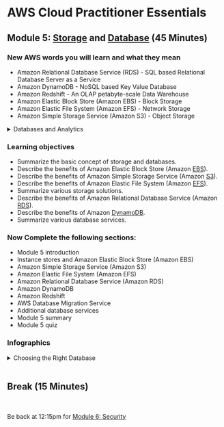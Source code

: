# AWS Cloud Practitioner Essentials

## Module 5: [Storage](https://mm.tt/map/2452111546) and [Database](https://mm.tt/map/2456121426) (45 Minutes)

### New AWS words you will learn and what they mean
* Amazon Relational Database Service (RDS) - SQL based Relational Database Server as a Service
* Amazon DynamoDB - NoSQL based Key Value Database 
* Amazon Redshift - An OLAP petabyte-scale Data Warehouse
* Amazon Elastic Block Store (Amazon EBS) - Block Storage
* Amazon Elastic File System (Amazon EFS) - Network Storage
* Amazon Simple Storage Service (Amazon S3) - Object Storage

<details class="faq box"><summary>Databases and Analytics</summary>
<p>

![image](https://user-images.githubusercontent.com/18049790/228767999-1a1ca40c-c232-4b27-ad40-4a25dd811e32.png)

</p>
</details>

### Learning objectives
* Summarize the basic concept of storage and databases.
* Describe the benefits of Amazon Elastic Block Store (Amazon [EBS](https://aws.amazon.com/ebs/)).
* Describe the benefits of Amazon Simple Storage Service (Amazon [S3](https://www.awsgeek.com/Amazon-S3/)).
* Describe the benefits of Amazon Elastic File System (Amazon [EFS](https://www.awsgeek.com/Amazon-EFS/)).
* Summarize various storage solutions.
* Describe the benefits of Amazon Relational Database Service (Amazon [RDS](https://www.awsgeek.com/Amazon-RDS/)).
* Describe the benefits of Amazon [DynamoDB](https://www.awsgeek.com/Amazon-DynamoDB/).
* Summarize various database services.

### Now Complete the following sections:
* Module 5 introduction
* Instance stores and Amazon Elastic Block Store (Amazon EBS)
* Amazon Simple Storage Service (Amazon S3)
* Amazon Elastic File System (Amazon EFS)
* Amazon Relational Database Service (Amazon RDS)
* Amazon DynamoDB
* Amazon Redshift
* AWS Database Migration Service
* Additional database services
* Module 5 summary
* Module 5 quiz

### Infographics 
<details class="faq box"><summary>Choosing the Right Database</summary>
<p>

![image](https://user-images.githubusercontent.com/18049790/228768239-a146bb29-1647-4e60-9e10-8bf94debfe20.png)

</p>
</details>
<br>

## Break (15 Minutes)
<br>

Be back at 12:15pm for  [Module 6: Security](https://github.com/jamesbuckett/aws-cloud-practitioner-essentials/blob/main/04-fourth-time-block.md)
